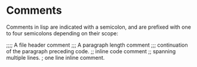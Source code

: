 # Comments

Comments in lisp are indicated with a semicolon, and are prefixed with one to four semicolons depending on their scope:

;;;; A file header comment
;;; A paragraph length comment
;;; continuation of the paragraph preceding code.
;; inline code comment
;; spanning multiple lines.
; one line inline comment.
